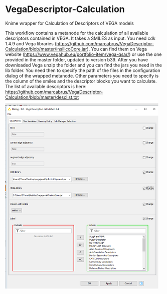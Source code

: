 # VegaDescriptor-Calculation
Knime wrapper for Calculation of Descriptors of VEGA models

This workflow contains a metanode for the calculation of all available descriptors contained in VEGA.
It takes a SMILES as input.
You need cdk 1.4.9 and Vega libraries (https://github.com/marcabrus/VegaDescriptor-Calculation/blob/master/insilicoCore.jar).
You can find them on Vega website (https://www.vegahub.eu/portfolio-item/vega-qsar/) or use the one provided in the master folder, updated to version b39.
After you have downloaded Vega unzip the folder and you can find the jars you need in the lib folder. You need then to specify the path of the files in the configuration dialog of the wrapped metanode. Other parameters you need to specify is the column of the smiles and the descriptor blocks you want to calculate. The list of available descriptors is here: https://github.com/marcabrus/VegaDescriptor-Calculation/blob/master/desclist.txt
<br>
<img height="600" src="https://github.com/marcabrus/VegaDescriptor-Calculation/blob/master/2019-01-28%20(1).png" />
<br>

